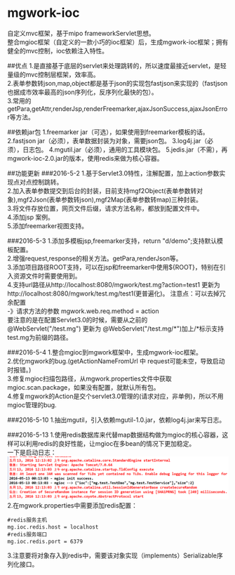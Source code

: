 # mgwork-ioc
自定义mvc框架，基于mipo frameworkServlet思想。<br/>
整合mgioc框架（自定义的一款小巧的ioc框架）后，生成mgwork-ioc框架；拥有健全的mvc控制，ioc依赖注入特性。

##优点
1.是直接基于底层的servlet来处理跳转的，所以速度最接近servlet，是轻量级的mvc控制层框架，效率高。<br/>
2.表单参数转json,map,object都是基于json的实现包fastjson来实现的（fastjson也据成市效率最高的json序列化，反序列化最快的包）。<br/>
3.常用的getPara,getAttr,renderJsp,renderFreemarker,ajaxJsonSuccess,ajaxJsonError等方法。<br/>

##依赖jar包
	1.freemarker jar（可选），如果使用到freemarker模板的话。
	2.fastjson jar（必须），表单数据封装为对象，需要json包。
	3.log4j.jar（必须），日志包。
	4.mgutil.jar（必须），通用的工具模块包。
	5.jedis.jar（不需），再mgwork-ioc-2.0.jar的版本，使用redis来做为核心容器。

##功能更新
###2016-5-2
1.基于Servlet3.0特性，注解配置，加上action参数实现点对点控制跳转。<br/>
2.加入表单参数提交到后台的封装，目前支持mgf2Object(表单参数转对象),mgf2Json(表单参数转json),mgf2Map(表单参数转map)三种封装。<br/>
3.将文件存放位置，网页文件后缀，请求方法名称，都放到配置文件中。<br/>
4.添加jsp 案例。<br/>
5.添加freemarker视图支持。<br/>

###2016-5-3
1.添加多模板jsp,freemarker支持，return "d/demo";支持默认模板配置。<br/>
2.增强request,response的相关方法。getPara,renderJson等。<br/>
3.添加项目路径ROOT支持，可以在jsp和freemarker中使用${ROOT}，特别在引入资源文件时需要使用到。<br/>
4.支持url路径从http://localhost:8080/mgwork/test.mg?action=test1 更新为 http://localhost:8080/mgwork/test.mg/test1(更普遍化)。
注意点：可以去掉冗余配置<br/>
-》请求方法的参数 mgwork.web.req.method = action<br/>
要注意的是在配置Servlet3.0的时候，需要从之前的<br/>
@WebServlet("/test.mg") 更新为 @WebServlet("/test.mg/*")加上/*标示支持test.mg为前缀的路径。

###2016-5-4
1.整合mgioc到mgwork框架中，生成mgwork-ioc框架。<br/>
2.优化mgwork的bug.(getActionNameFromUrl 中 request可能未空，导致启动时报错。)<br/>
3.修复mgioc扫描包路径，从mgwork.properties文件中获取mgioc.scan.package，如果没有配置，就默认所有包。<br/>
4.修复mgwork的Action是交个servlet3.0管理的(请求对应，非单例)，所以不用mgioc管理的bug.<br/>

###2016-5-10
1.抽出mgutil，引入依赖mgutil-1.0.jar，依赖log4j.jar来写日志。

###2016-5-13
1.使用redis数据库来代替map数据结构做为mgioc的核心容器，这样可以利用redis的良好性能，让mgioc在多bean的情况下更加稳定。<br/>
一下是启动日志：
![](./doc/img/mgwork-ioc-redis-start.png)
2.在mgwork.properties中需要添加redis配置：

	#redis服务主机
	mg.ioc.redis.host = localhost
	#redis服务端口
	mg.ioc.redis.port = 6379

3.注意要将对象存入到redis中，需要该对象实现（implements）Serializable序列化接口。